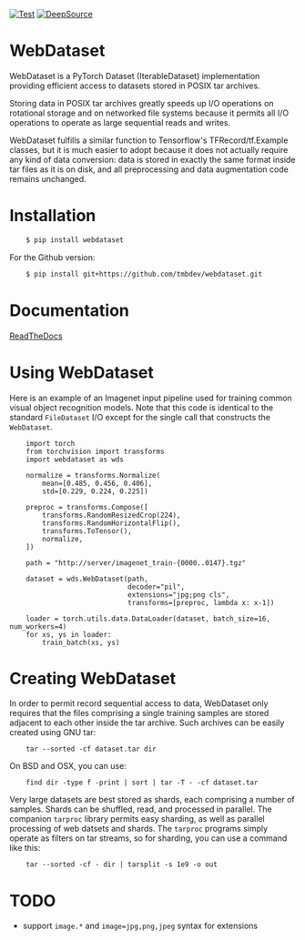 [![Test](https://github.com/tmbdev/webdataset/workflows/Test/badge.svg)](https://github.com/tmbdev/webdataset/actions?query=workflow%3ATest)
[![DeepSource](https://static.deepsource.io/deepsource-badge-light-mini.svg)](https://deepsource.io/gh/tmbdev/webdataset/?ref=repository-badge)

# WebDataset

WebDataset is a PyTorch Dataset (IterableDataset) implementation providing
efficient access to datasets stored in POSIX tar archives.

Storing data in POSIX tar archives greatly speeds up I/O operations on
rotational storage and on networked file systems because it permits all
I/O operations to operate as large sequential reads and writes.

WebDataset fulfills a similar function to Tensorflow's TFRecord/tf.Example
classes, but it is much easier to adopt because it does not actually
require any kind of data conversion: data is stored in exactly the same
format inside tar files as it is on disk, and all preprocessing and data
augmentation code remains unchanged.


# Installation

```Bash
    $ pip install webdataset
```

For the Github version:

```Bash
    $ pip install git+https://github.com/tmbdev/webdataset.git
```

# Documentation

[ReadTheDocs](http://webdataset.readthedocs.io)

# Using WebDataset

Here is an example of an Imagenet input pipeline used for training common visual object recognition models. Note that this code is identical to the standard `FileDataset` I/O except for the single call that constructs the `WebDataset`.

        import torch
        from torchvision import transforms
        import webdataset as wds

        normalize = transforms.Normalize(
            mean=[0.485, 0.456, 0.406],
            std=[0.229, 0.224, 0.225])

        preproc = transforms.Compose([
            transforms.RandomResizedCrop(224),
            transforms.RandomHorizontalFlip(),
            transforms.ToTensor(),
            normalize,
        ]) 

        path = "http://server/imagenet_train-{0000..0147}.tgz"

        dataset = wds.WebDataset(path,
                                 decoder="pil",
                                 extensions="jpg;png cls",
                                 transforms=[preproc, lambda x: x-1])

        loader = torch.utils.data.DataLoader(dataset, batch_size=16, num_workers=4)
        for xs, ys in loader:
            train_batch(xs, ys)

# Creating WebDataset

In order to permit record sequential access to data, WebDataset only requires that the files comprising a single training samples are stored adjacent to each other inside the tar archive. Such archives can be easily created using GNU tar:

        tar --sorted -cf dataset.tar dir

On BSD and OSX, you can use:

        find dir -type f -print | sort | tar -T - -cf dataset.tar

Very large datasets are best stored as shards, each comprising a number of samples. Shards can be shuffled, read, and processed in parallel. The companion `tarproc` library permits easy sharding, as well as parallel processing of web datsets and shards. The `tarproc` programs simply operate as filters on tar streams, so for sharding, you can use a command like this:

        tar --sorted -cf - dir | tarsplit -s 1e9 -o out


# TODO

 - support `image.*` and `image=jpg,png,jpeg` syntax for extensions
